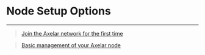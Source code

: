 # Node Setup Options
-----

> [Join the Axelar network for the first time](/setup/join)

> [Basic management of your Axelar node](/setup/basic)
